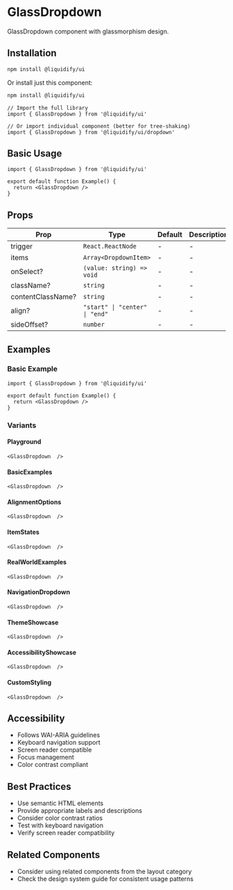 # GlassDropdown

GlassDropdown component with glassmorphism design.

## Installation

```bash
npm install @liquidify/ui
```

Or install just this component:

```bash
npm install @liquidify/ui
```

```tsx
// Import the full library
import { GlassDropdown } from '@liquidify/ui'

// Or import individual component (better for tree-shaking)
import { GlassDropdown } from '@liquidify/ui/dropdown'
```

## Basic Usage

```tsx
import { GlassDropdown } from '@liquidify/ui'

export default function Example() {
  return <GlassDropdown />
}
```

## Props

| Prop | Type | Default | Description |
|------|------|---------|-------------|
| trigger | `React.ReactNode` | - | - |
| items | `Array<DropdownItem>` | - | - |
| onSelect? | `(value: string) => void` | - | - |
| className? | `string` | - | - |
| contentClassName? | `string` | - | - |
| align? | `"start" \| "center" \| "end"` | - | - |
| sideOffset? | `number` | - | - |


## Examples

### Basic Example

```tsx
import { GlassDropdown } from '@liquidify/ui'

export default function Example() {
  return <GlassDropdown />
}
```

### Variants

#### Playground

```tsx
<GlassDropdown  />
```

#### BasicExamples

```tsx
<GlassDropdown  />
```

#### AlignmentOptions

```tsx
<GlassDropdown  />
```

#### ItemStates

```tsx
<GlassDropdown  />
```

#### RealWorldExamples

```tsx
<GlassDropdown  />
```

#### NavigationDropdown

```tsx
<GlassDropdown  />
```

#### ThemeShowcase

```tsx
<GlassDropdown  />
```

#### AccessibilityShowcase

```tsx
<GlassDropdown  />
```

#### CustomStyling

```tsx
<GlassDropdown  />
```



## Accessibility

- Follows WAI-ARIA guidelines
- Keyboard navigation support
- Screen reader compatible
- Focus management
- Color contrast compliant

## Best Practices

- Use semantic HTML elements
- Provide appropriate labels and descriptions
- Consider color contrast ratios
- Test with keyboard navigation
- Verify screen reader compatibility

## Related Components

- Consider using related components from the layout category
- Check the design system guide for consistent usage patterns
